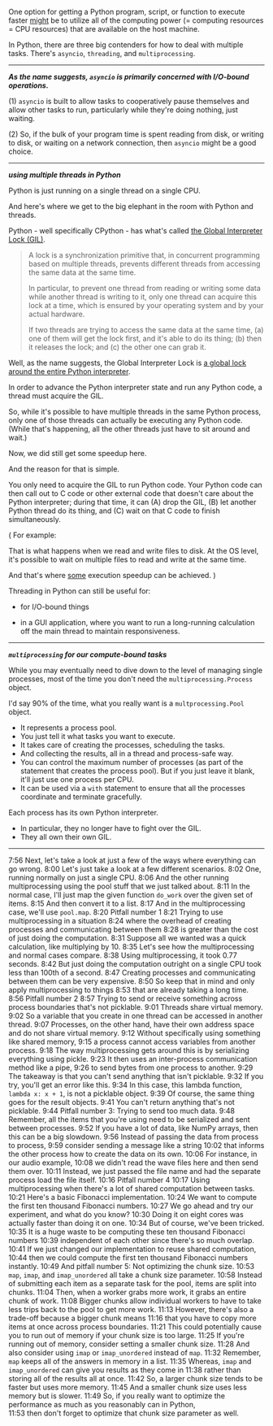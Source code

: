 One option for getting a Python program, script, or function to execute faster
<u>might</u> be to utilize all of the computing power (= computing resources = CPU resources)
that are available on the host machine.

In Python, there are three big contenders for how to deal with multiple tasks.
There's `asyncio`, `threading`, and `multiprocessing`.

---

<b>_As the name suggests, `asyncio` is primarily concerned with I/O-bound operations._</b>

(1) `asyncio` is built
    to allow tasks to cooperatively pause themselves
    and allow other tasks to run,
    particularly while they're doing nothing, just waiting.

(2) So, if the bulk of your program time is spent
    reading from disk,
    or writing to disk,
    or waiting on a network connection,
    then `asyncio` might be a good choice.

---

<b>_using multiple threads in Python_</b>

Python is just running on a single thread on a single CPU.

And here's where we get to the big elephant in the room with Python and threads.

Python - well specifically CPython - has what's called <u>the Global Interpreter Lock (GIL)</u>.

> A lock is a synchronization primitive that,
> in concurrent programming based on multiple threads,
> prevents different threads from accessing the same data at the same time.
>
> In particular, to prevent one thread from reading or writing some data
> while another thread is writing to it,
> only one thread can acquire this lock at a time,
> which is ensured by your operating system and by your actual hardware.
>
> If two threads are trying to access the same data at the same time,
> (a) one of them will get the lock first, and it's able to do its thing;
> (b) then it releases the lock;
> and (c) the other one can grab it.

Well, as the name suggests,
the Global Interpreter Lock is
<u>a global lock around the entire Python interpreter</u>.

In order to advance the Python interpreter state and run any Python code,
a thread must acquire the GIL.

So, while it's possible to have multiple threads in the same Python process,
only one of those threads can actually be executing any Python code. (While that's happening, all the other threads just have to sit around and wait.)

Now, we did still get some speedup here.

And the reason for that is simple.

You only need to acquire the GIL to run Python code.
Your Python code can then call out
to C code or other external code that
doesn't care about the Python interpreter;
during that time, it can
(A) drop the GIL,
(B) let another Python thread do its thing,
and (C) wait on that C code to finish simultaneously.

(
For example:

That is what happens when we read and write files to disk.
At the OS level,
it's possible to wait on multiple files to read and write at the same time.

And that's where <u>some</u> execution speedup can be achieved.
)

Threading in Python can still be useful for:

- for I/O-bound things

- in a GUI application, where you want to run a long-running calculation off the main thread to maintain responsiveness.

---

<b>_`multiprocessing` for our compute-bound tasks_</b>

While you may eventually need to dive down to the level of managing single processes,
most of the time you don't need the `multiprocessing.Process` object.

I'd say 90% of the time, what you really want is a `multprocessing.Pool` object.
- It represents a process pool.
- You just tell it what tasks you want to execute.
- It takes care of creating the processes, scheduling the tasks.
- And collecting the results, all in a thread and process-safe way.
- You can control the maximum number of processes (as part of the statement that creates the process pool). But if you just leave it blank, it'll just use one process per CPU.
- It can be used via a `with` statement to ensure that all the processes coordinate and terminate gracefully.

Each process has its own Python interpreter.
- In particular, they no longer have to fight over the GIL.
- They all own their own GIL.

---

7:56
Next, let's take a look at just a few of  the ways where everything can go wrong.
8:00
Let's just take a look at a few different scenarios.
8:02
One, running normally on just a single CPU.
8:06
And the other running multiprocessing  using the pool stuff that we just talked about.
8:11
In the normal case, I'll just map the given  function `do_work` over the given set of items.
8:15
And then convert it to a list.
8:17
And in the multiprocessing case, we'll use `pool.map`.
8:20
Pitfall number 1
8:21
Trying to use multiprocessing in a situation
8:24
where the overhead of creating  processes and communicating between them
8:28
is greater than the cost of just doing the computation.
8:31
Suppose all we wanted was a quick calculation, like multiplying by 10.
8:35
Let's see how the multiprocessing and normal cases compare.
8:38
Using multiprocessing, it took 0.77 seconds.
8:42
But just doing the computation outright on a single CPU took less than 100th of a second.
8:47
Creating processes and communicating between them can be very expensive.
8:50
So keep that in mind and only apply multiprocessing to things
8:53
that are already taking a long time.
8:56
Pitfall number 2
8:57
Trying to send or receive something across process boundaries that's not picklable.
9:01
Threads share virtual memory.
9:02
So a variable that you create in one thread can be accessed in another thread.
9:07
Processes, on the other hand, have their own address space and do not share virtual memory.
9:12
Without specifically using something like shared memory,
9:15
a process cannot access variables from another process.
9:18
The way multiprocessing gets around this is by serializing everything using pickle.
9:23
It then uses an inter-process communication method like a pipe,
9:26
to send bytes from one process to another.
9:29
The takeaway is that you can't send anything that isn't picklable.
9:32
If you try, you'll get an error like this.
9:34
In this case, this lambda function, `lambda x: x + 1`, is not a picklable object.
9:39
Of course, the same thing goes for the result objects.
9:41
You can't return anything that's not picklable.
9:44
Pitfall number 3: Trying to send too much data.
9:48
Remember, all the items that you're using need to be serialized and sent between processes.
9:52
If you have a lot of data, like NumPy arrays, then this can be a big slowdown.
9:56
Instead of passing the data from process to process,
9:59
consider sending a message like a string
10:02
that informs the other process how to create the data on its own.
10:06
For instance, in our audio example,
10:08
we didn't read the wave files here and then send them over.
10:11
Instead, we just passed the file name and had the separate process load the file itself.
10:16
Pitfall number 4
10:17
Using multiprocessing when there's a lot of shared computation between tasks.
10:21
Here's a basic Fibonacci implementation.
10:24
We want to compute the first ten thousand Fibonacci numbers.
10:27
We go ahead and try our  experiment, and what do you know?
10:30
Doing it on eight cores was actually faster than doing it on one.
10:34
But of course, we've been tricked.
10:35
It is a huge waste to be computing these ten thousand Fibonacci numbers
10:39
independent of each other since there's so much overlap.
10:41
If we just changed our implementation to reuse shared computation,
10:44
then we could compute the first ten thousand Fibonacci numbers instantly.
10:49
And pitfall number 5: Not optimizing the chunk size.
10:53
`map`, `imap`, and `imap_unordered` all take a chunk size parameter.
10:58
Instead of submitting each item as a separate task for the pool, items are split into chunks.
11:04
Then, when a worker grabs more work, it grabs an entire chunk of work.
11:08
Bigger chunks allow individual workers to have to take less trips back to the pool to get more work.
11:13
However, there's also a trade-off because a bigger chunk means
11:16
that you have to copy more items at once across process boundaries.
11:21
This could potentially cause you to run out of memory if your chunk size is too large.
11:25
If you're running out of memory, consider setting a smaller chunk size.
11:28
And also consider using `imap` or `imap_unordered` instead of `map`.
11:32
Remember, `map` keeps all of the answers in memory in a list.
11:35
Whereas, `imap` and `imap_unordered` can give you results as they come in
11:38
rather than storing all of the results all at once.
11:42
So, a larger chunk size tends to be faster but uses more memory.
11:45
And a smaller chunk size uses less memory but is slower.
11:49
So, if you really want to optimize the performance as much as you reasonably can in Python,  
11:53
then don't forget to optimize  that chunk size parameter as well.
